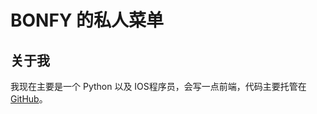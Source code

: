 # BONFY 的私人菜单

## 关于我

我现在主要是一个 Python 以及 IOS程序员，会写一点前端，代码主要托管在
[GitHub](https://github.com/bonfy)。

